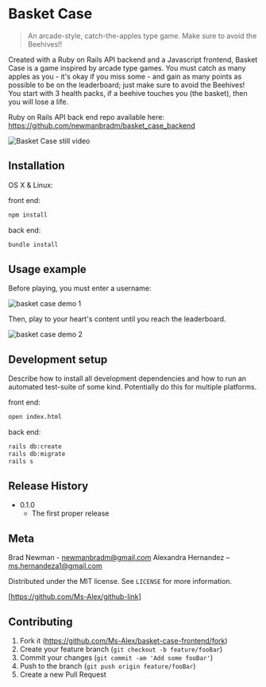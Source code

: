 # Basket Case
> An arcade-style, catch-the-apples type game. Make sure to avoid the Beehives!!

Created with a Ruby on Rails API backend and a Javascript frontend, Basket Case is a game inspired by arcade type games. You must catch as many apples as you - it's okay if you miss some - and gain as many points as possible to be on the leaderboard; just make sure to avoid the Beehives! You start with 3 health packs, if a beehive touches you (the basket), then you will lose a life.

Ruby on Rails API back end repo available here: https://github.com/newmanbradm/basket_case_backend

![Basket Case still video](https://media.giphy.com/media/ero9mTlPmiByTxodsQ/giphy.gif)

## Installation

OS X & Linux:

front end: 
```sh
npm install
```

back end:
```sh
bundle install
```

## Usage example

Before playing, you must enter a username:

![basket case demo 1](https://media.giphy.com/media/25OBHoAMQNkJLjcKjw/giphy.gif)

Then, play to your heart's content until you reach the leaderboard.

![basket case demo 2](https://media.giphy.com/media/cJz04ccqHzOdrftvI9/giphy.gif)


## Development setup

Describe how to install all development dependencies and how to run an automated test-suite of some kind. Potentially do this for multiple platforms.

front end:
```sh
open index.html
```
back end:
```sh
rails db:create
rails db:migrate
rails s
```

## Release History

* 0.1.0
    * The first proper release

## Meta

Brad Newman - newmanbradm@gmail.com
Alexandra Hernandez – ms.hernandeza1@gmail.com

Distributed under the MIT license. See ``LICENSE`` for more information.

[https://github.com/Ms-Alex/github-link]

## Contributing

1. Fork it (<https://github.com/Ms-Alex/basket-case-frontend/fork>)
2. Create your feature branch (`git checkout -b feature/fooBar`)
3. Commit your changes (`git commit -am 'Add some fooBar'`)
4. Push to the branch (`git push origin feature/fooBar`)
5. Create a new Pull Request

